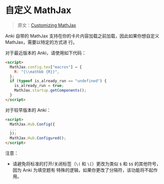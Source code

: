 # 自定义 MathJax

> 原文：[Customizing MathJax](https://faqs.ankiweb.net/customizing-mathjax.html)

Anki 自带的 MathJax 支持在你的卡片内容加载之前加载，因此如果你想自定义 MathJax，需要以特定的方式进
行。

对于最近版本的 Anki，请使用如下代码：

```html
<script>
  MathJax.config.tex["macros"] = {
    R: "{\\mathbb {R}}",
  };
  if (typeof is_already_run == "undefined") {
    is_already_run = true;
    MathJax.startup.getComponents();
  }
</script>
```

对于较早版本的 Anki：

```html
<script>
  MathJax.Hub.Config({
  ...
  });
  MathJax.Hub.Configured();
</script>
```

注意：

- 请避免将标准的打开/关闭标签（`\(` 和 `\[`）更改为类似 `$` 和 `$$` 的其他符号，因为 Anki 为填空题有
  特殊的逻辑，如果你更改了分隔符，该功能将不起作用。
